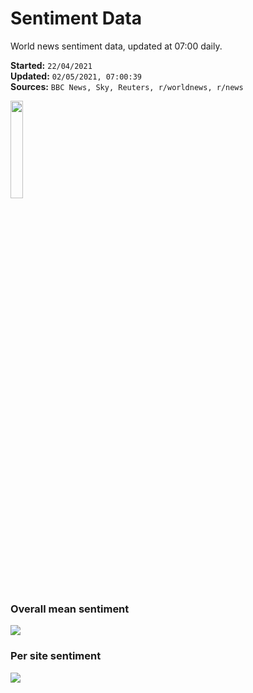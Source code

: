 # Sentiment Data

World news sentiment data, updated at 07:00 daily.

**Started:** `22/04/2021`<br>
**Updated:** `02/05/2021, 07:00:39`<br>
**Sources:** `BBC News, Sky, Reuters, r/worldnews, r/news`

<img src="https://user-images.githubusercontent.com/25552804/115932698-55adef00-a485-11eb-82bb-2265c0821ca0.png" width="20%" height="20%">

### Overall mean sentiment
![](https://github.com/samuelezraberry/news-sentiment-data/blob/main/code/img/daily-sentiment-graph.png?raw=true)

### Per site sentiment
![](https://github.com/samuelezraberry/news-sentiment-data/blob/main/code/img/daily-site-sentiment-graph.png?raw=true)
